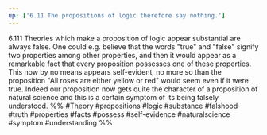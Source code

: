 ```yaml
---
up: ['6.11 The propositions of logic therefore say nothing.']
---
```

6.111 Theories which make a proposition of logic appear substantial are always false. 
One could e.g. believe that the words "true" and "false" signify two properties among other properties, and then it would appear as a remarkable fact that every proposition possesses one of these properties. This now by no means appears self-evident, no more so than the proposition "All roses are either yellow or red" would seem even if it were true. Indeed our proposition now gets quite the character of a proposition of natural science and this is a certain symptom of its being falsely understood.
%%
#Theory #propositions #logic #substance #falshood #truth #properties #facts #possess #self-evidence #naturalscience #symptom #understanding %%